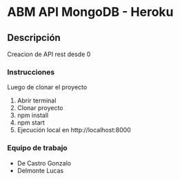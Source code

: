 # ABM API MongoDB - Heroku

## Descripción

Creacion de API rest desde 0

### Instrucciones

Luego de clonar el proyecto

1. Abrir terminal
2. Clonar proyecto
3. npm install
4. npm start
5. Ejecución local en http://localhost:8000

### Equipo de trabajo

- De Castro Gonzalo
- Delmonte Lucas
